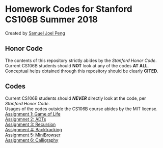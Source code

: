 # Homework Codes for Stanford CS106B Summer 2018
Created by <a href="mailto:samuelpeng1@gmail.com">Samuel Joel Peng</a>
## Honor Code
The contents of this repository strictly abides by the <i>Stanford Honor Code</i>. <br />
Current CS106B students should <b>NOT</b> look at any of the codes <b>AT ALL</b>. <br />
Conceptual helps obtained through this repository should be clearly <b>CITED</b>.
## Codes
Current CS106B students should <b><i> NEVER </i></b> directly look at the code, per <i>Stanford Honor Code</i>. <br />
Usages of the codes outside the CS106B course abides by the MIT license. <br />
<a href="codes/hw1">Assignment 1: Game of Life</a> <br />
<a href="codes/hw2">Assignmnet 2: ADTs</a> <br />
<a href="codes/hw3">Assignment 3: Recursion</a> <br />
<a href="codes/hw4">Assignment 4: Backtracking</a> <br />
<a href="codes/hw5">Assignment 5: MiniBrowser</a> <br />
<a href="codes/hw6">Assignment 6: Calligraphy</a>

